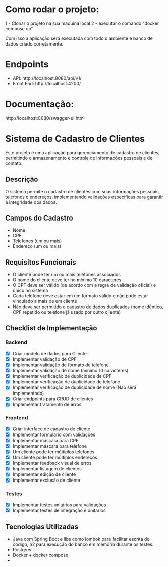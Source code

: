 # Como rodar o projeto:
1 - Clonar o projeto na sua maquina local
2 - executar o comando "docker compose up"

Com isso a aplicação será executada com todo o ambiente e banco de dados criado corretamente.

# Endpoints
- API: http://localhost:8080/api/v1/
- Front End: http://localhost:4200/

# Documentação:
http://localhost:8080/swagger-ui.html

# Sistema de Cadastro de Clientes

Este projeto é uma aplicação para gerenciamento de cadastro de clientes, permitindo o armazenamento e controle de informações pessoais e de contato.

## Descrição

O sistema permite o cadastro de clientes com suas informações pessoais, telefones e endereços, implementando validações específicas para garantir a integridade dos dados.

## Campos do Cadastro

- Nome
- CPF
- Telefones (um ou mais)
- Endereço (um ou mais)

## Requisitos Funcionais

- O cliente pode ter um ou mais telefones associados
- O nome do cliente deve ter no mínimo 10 caracteres
- O CPF deve ser válido (de acordo com a regra de validação oficial) e único no sistema
- Cada telefone deve estar em um formato válido e não pode estar vinculado a mais de um cliente
- Não deve ser permitido o cadastro de dados duplicados (nome idêntico, CPF repetido ou telefone já usado por outro cliente)

## Checklist de Implementação

### Backend
- [x] Criar modelo de dados para Cliente
- [x] Implementar validação de CPF
- [x] Implementar validação de formato de telefone
- [x] Implementar validação de nome (mínimo 10 caracteres)
- [x] Implementar verificação de duplicidade de CPF
- [x] Implementar verificação de duplicidade de telefone
- [x] Implementar verificação de duplicidade de nome (Nao será implementado)
- [x] Criar endpoints para CRUD de clientes
- [x] Implementar tratamento de erros

### Frontend
- [x] Criar interface de cadastro de cliente
- [x] Implementar formulário com validações
- [x] Implementar máscara para CPF
- [x] Implementar máscara para telefone
- [x] Um cliente pode ter múltiplos telefones
- [x] Um cliente pode ter múltiplos endereços
- [x] Implementar feedback visual de erros
- [x] Implementar listagem de clientes
- [x] Implementar edição de cliente
- [x] Implementar exclusão de cliente

### Testes
- [x] Implementar testes unitários para validações
- [x] Implementar testes de integração e unitarios

## Tecnologias Utilizadas
- Java com Spring Boot e libs como lombok para facilitar escrita do codigo, h2 para execução do banco em memória durante os testes.
- Postgres
- Docker + docker compose
-